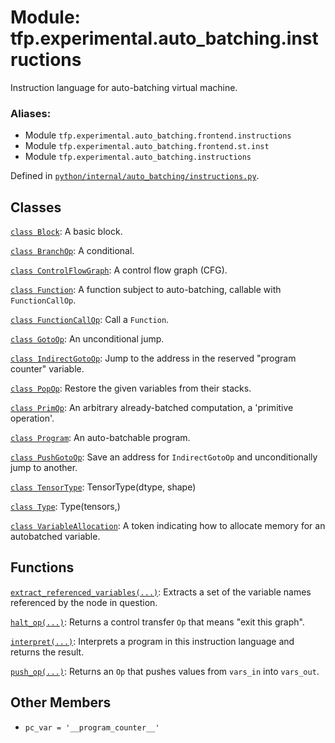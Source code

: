 <div itemscope itemtype="http://developers.google.com/ReferenceObject">
<meta itemprop="name" content="tfp.experimental.auto_batching.instructions" />
<meta itemprop="path" content="Stable" />
<meta itemprop="property" content="pc_var"/>
</div>

# Module: tfp.experimental.auto_batching.instructions

Instruction language for auto-batching virtual machine.

### Aliases:

* Module `tfp.experimental.auto_batching.frontend.instructions`
* Module `tfp.experimental.auto_batching.frontend.st.inst`
* Module `tfp.experimental.auto_batching.instructions`



Defined in [`python/internal/auto_batching/instructions.py`](https://github.com/tensorflow/probability/tree/master/tensorflow_probability/python/internal/auto_batching/instructions.py).

<!-- Placeholder for "Used in" -->


## Classes

[`class Block`](../../../tfp/experimental/auto_batching/instructions/Block.md): A basic block.

[`class BranchOp`](../../../tfp/experimental/auto_batching/instructions/BranchOp.md): A conditional.

[`class ControlFlowGraph`](../../../tfp/experimental/auto_batching/instructions/ControlFlowGraph.md): A control flow graph (CFG).

[`class Function`](../../../tfp/experimental/auto_batching/instructions/Function.md): A function subject to auto-batching, callable with `FunctionCallOp`.

[`class FunctionCallOp`](../../../tfp/experimental/auto_batching/instructions/FunctionCallOp.md): Call a `Function`.

[`class GotoOp`](../../../tfp/experimental/auto_batching/instructions/GotoOp.md): An unconditional jump.

[`class IndirectGotoOp`](../../../tfp/experimental/auto_batching/instructions/IndirectGotoOp.md): Jump to the address in the reserved "program counter" variable.

[`class PopOp`](../../../tfp/experimental/auto_batching/instructions/PopOp.md): Restore the given variables from their stacks.

[`class PrimOp`](../../../tfp/experimental/auto_batching/instructions/PrimOp.md): An arbitrary already-batched computation, a 'primitive operation'.

[`class Program`](../../../tfp/experimental/auto_batching/instructions/Program.md): An auto-batchable program.

[`class PushGotoOp`](../../../tfp/experimental/auto_batching/instructions/PushGotoOp.md): Save an address for `IndirectGotoOp` and unconditionally jump to another.

[`class TensorType`](../../../tfp/experimental/auto_batching/TensorType.md): TensorType(dtype, shape)

[`class Type`](../../../tfp/experimental/auto_batching/Type.md): Type(tensors,)

[`class VariableAllocation`](../../../tfp/experimental/auto_batching/instructions/VariableAllocation.md): A token indicating how to allocate memory for an autobatched variable.

## Functions

[`extract_referenced_variables(...)`](../../../tfp/experimental/auto_batching/instructions/extract_referenced_variables.md): Extracts a set of the variable names referenced by the node in question.

[`halt_op(...)`](../../../tfp/experimental/auto_batching/instructions/halt_op.md): Returns a control transfer `Op` that means "exit this graph".

[`interpret(...)`](../../../tfp/experimental/auto_batching/instructions/interpret.md): Interprets a program in this instruction language and returns the result.

[`push_op(...)`](../../../tfp/experimental/auto_batching/instructions/push_op.md): Returns an `Op` that pushes values from `vars_in` into `vars_out`.

## Other Members

* `pc_var = '__program_counter__'` <a id="pc_var"></a>
